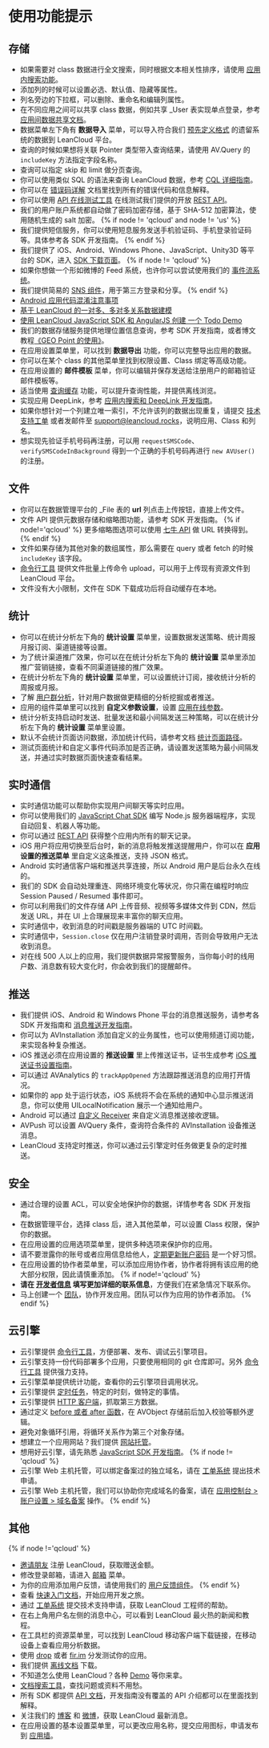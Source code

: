 # 使用功能提示

## 存储

* 如果需要对 class 数据进行全文搜索，同时根据文本相关性排序，请使用 [应用内搜索功能](app_search_guide.html)。
* 添加列的时候可以设置必选、默认值、隐藏等属性。
* 列名旁边的下拉框，可以删除、重命名和编辑列属性。
* 在不同应用之间可以共享 class 数据，例如共享 _User 表实现单点登录，参考 [应用间数据共享文档](app_data_share.html)。
* 数据菜单左下角有 **数据导入** 菜单，可以导入符合我们 [预先定义格式](dashboard_guide.html#本地数据导入_LeanCloud) 的遗留系统的数据到 LeanCloud 平台。
* 查询的时候如果想将关联 Pointer 类型带入查询结果，请使用 AV.Query 的 `includeKey` 方法指定字段名称。
* 查询可以指定 skip 和 limit 做分页查询。
* 你可以使用类似 SQL 的语法来查询 LeanCloud 数据，参考 [CQL 详细指南](cql_guide.html)。
* 你可以在 [错误码详解](error_code.html) 文档里找到所有的错误代码和信息解释。
* 你可以使用 [API 在线测试工具](https://leancloud.cn/apionline/) 在线测试我们提供的开放 [REST API](rest_api.html)。
* 我们的用户账户系统都自动做了密码加密存储，基于 SHA-512 加密算法，使用随机生成的 salt 加密。
{% if node != 'qcloud' and node != 'us' %}
* 我们提供短信服务，你可以使用短息服务发送手机验证码、手机登录验证码等。具体参考各 SDK 开发指南。
{% endif %}
* 我们提供了 iOS、Android、Windows Phone、JavaScript、Unity3D 等平台的 SDK，进入 [SDK 下载页面](sdk_down.html)。
{% if node != 'qcloud' %}
* 如果你想做一个形如微博的 Feed 系统，也许你可以尝试使用我们的 [事件流系统](status_system.html)。
* 我们提供简易的 [SNS 组件](sns.html)，用于第三方登录和分享。
{% endif %}
* [Android 应用代码混淆注意事项](android_faq.html#代码混淆怎么做)
* [基于 LeanCloud 的一对多、多对多关系数据建模](https://blog.leancloud.cn/1723/)
* [使用 LeanCloud JavaScript SDK 和 AngularJS 创建 一个 Todo Demo](https://blog.leancloud.cn/1541/)
* 我们的数据存储服务提供地理位置信息查询，参考 SDK 开发指南，或者博文教程[《GEO Point 的使用》](https://blog.leancloud.cn/537/)。
* 在应用设置菜单里，可以找到 **数据导出** 功能，你可以完整导出应用的数据。
* 你可以在某个 class 的其他菜单里找到权限设置、Class 绑定等高级功能。
* 在应用设置的 **邮件模板** 菜单，你可以编辑并保存发送给注册用户的邮箱验证邮件模板等。
* 适当使用 [查询缓存](leanstorage_guide-objc.html#缓存查询) 功能，可以提升查询性能，并提供离线浏览。
* 实现应用 DeepLink，参考 [应用内搜索和 DeepLink 开发指南](app_search_guide.html)。
* 如果你想针对一个列建立唯一索引，不允许该列的数据出现重复，请提交 [技术支持工单](https://leanticket.cn/t/leancloud) 或者发邮件至 <support@leancloud.rocks>，说明应用、Class 和列名。
* 想实现先验证手机号码再注册，可以用 `requestSMSCode`、`verifySMSCodeInBackground` 得到一个正确的手机号码再进行 `new AVUser()` 的注册。


## 文件

* 你可以在数据管理平台的 _File 表的 **url** 列点击上传按钮，直接上传文件。
* 文件 API 提供元数据存储和缩略图功能，请参考 SDK 开发指南。
{% if node!='qcloud' %}
更多缩略图选项可以使用 [七牛 API](http://docs.qiniu.com/api/v6/image-process.html) 做 URL 转换得到。
{% endif %}
* 文件如果存储为其他对象的数组属性，那么需要在 query 或者 fetch 的时候 `includeKey` 该字段。
* [命令行工具](leanengine_cli.html) 提供文件批量上传命令 upload，可以用于上传现有资源文件到 LeanCloud 平台。
* 文件没有大小限制，文件在 SDK 下载成功后将自动缓存在本地。

## 统计

* 你可以在统计分析左下角的 **统计设置** 菜单里，设置数据发送策略、统计周报月报订阅、渠道链接等设置。
* 为了统计渠道推广效果，你可以在在统计分析左下角的 **统计设置** 菜单里添加推广营销链接，查看不同渠道链接的推广效果。
* 在统计分析左下角的 **统计设置** 菜单里，可以设置统计订阅，接收统计分析的周报或月报。
* 了解 [用户群分析](user_groups.html)，针对用户数据做更精细的分析挖掘或者推送。
* 应用的组件菜单里可以找到 **自定义参数设置**，设置 [应用在线参数](ios_statistics.html#获取在线参数)。
* 统计分析支持启动时发送、批量发送和最小间隔发送三种策略，可以在统计分析左下角的 **统计设置** 菜单里设置。
* 默认不会统计页面访问数据，添加统计代码，请参考文档 [统计页面路径](android_statistics.html#统计页面路径)。
* 测试页面统计和自定义事件代码添加是否正确，请设置发送策略为最小间隔发送，并通过实时数据页面快速查看结果。

## 实时通信

* 实时通信功能可以帮助你实现用户间聊天等实时应用。
* 你可以使用我们的 [JavaScript Chat SDK](sdk_down.html) 编写 Node.js 服务器端程序，实现自动回复、机器人等功能。
* 你可以通过 [REST API](rest_api.html#获取聊天记录) 获得整个应用内所有的聊天记录。
* iOS 用户将应用切换至后台时，新的消息将触发推送提醒用户，你可以在 **应用设置的推送菜单** 里自定义这条推送，支持 JSON 格式。
* Android 实时通信客户端和推送共享连接，所以 Android 用户是后台永久在线的。
* 我们的 SDK 会自动处理重连、网络环境变化等状况，你只需在编程时响应 Session Paused / Resumed 事件即可。
* 你可以利用我们的文件存储 API 上传音频、视频等多媒体文件到 CDN，然后发送 URL，并在 UI 上合理展现来丰富你的聊天应用。
* 实时通信中，收到消息的时间戳是服务器端的 UTC 时间戳。
* 实时通信中，`Session.close` 仅在用户注销登录时调用，否则会导致用户无法收到消息。
* 对在线 500 人以上的应用，我们提供数据异常报警服务，当你每小时的线用户数、消息数有较大变化时，你会收到我们的提醒邮件。

## 推送

* 我们提供 iOS、Android 和 Windows Phone 平台的消息推送服务，请参考各 SDK 开发指南和 [消息推送开发指南](push_guide.html)。
* 你可以为 AVInstallation 添加自定义的业务属性，也可以使用频道订阅功能，来实现各种复杂推送。
* iOS 推送必须在应用设置的 **推送设置** 里上传推送证书，证书生成参考 [iOS 推送证书设置指南](ios_push_cert.html)。
* 可以通过 AVAnalytics 的 `trackAppOpened` 方法跟踪推送消息的应用打开情况。
* 如果你的 app 处于运行状态，iOS 系统将不会在系统的通知中心显示推送消息，你可以使用 UILocalNotification 展示一个通知给用户。
* Android 可以通过 [自定义 Receiver](push_guide.html#消息内容_Data) 来自定义消息推送接收逻辑。
* AVPush 可以设置 AVQuery 条件，查询符合条件的 AVInstallation 设备推送消息。
* LeanCloud 支持定时推送，你可以通过云引擎定时任务做更复杂的定时推送。

## 安全

* 通过合理的设置 ACL，可以安全地保护你的数据，详情参考各 SDK 开发指南。
* 在数据管理平台，选择 class 后，进入其他菜单，可以设置 Class 权限，保护你的数据。
* 在应用设置的应用选项菜单里，提供多种选项来保护你的应用。
* 请不要泄露你的账号或者应用信息给他人，[定期更新账户密码](https://leancloud.cn/settings.html#/setting/password) 是一个好习惯。
* 在应用设置的协作者菜单里，可以添加应用协作者，协作者将拥有该应用的绝大部分权限，因此请慎重添加。
{% if node!='qcloud' %}
* **请在 [开发者信息](/settings.html#/setting/info) 填写更加详细的联系信息**，方便我们在紧急情况下联系你。
* 马上创建一个 [团队](/settings.html#/setting/team)，协作开发应用。团队可以作为应用的协作者添加。
{% endif %}

## 云引擎

* 云引擎提供 [命令行工具](leanengine_cli.html)，方便部署、发布、调试云引擎项目。
* 云引擎支持一份代码部署多个应用，只要使用相同的 git 仓库即可。另外 [命令行工具](leanengine_cli.html#多应用管理) 提供强力支持。
* 云引擎菜单提供统计功能，查看你的云引擎项目调用状况。
* 云引擎提供 [定时任务](leanengine_guide-cloudcode.html#定时任务)，特定的时刻，做特定的事情。
* 云引擎提供 [HTTP 客户端](leanengine_guide-cloudcode.html#发送_HTTP_请求)，抓取第三方数据。
* 通过定义 [before 或者 after 函数](leanengine_guide-cloudcode.html#在_save_前修改对象)，在 AVObject 存储前后加入校验等额外逻辑。
* 避免对象循环引用，将循环关系作为第三个对象存储。
* 想建立一个应用网站？我们提供 [网站托管](leanengine_guide-cloudcode.html#Web_Hosting)。
* 想用好云引擎，请先熟悉 [JavaScript SDK 开发指南](leanstorage_guide-js.html)。
{% if node != 'qcloud' %}
* 云引擎 Web 主机托管，可以绑定备案过的独立域名，请在 [工单系统](https://leanticket.cn/t/leancloud) 提出技术申请。
* 云引擎 Web 主机托管，我们可以协助你完成域名的备案，请在 [应用控制台 > 账户设置 > 域名备案](/settings.html#/setting/domainrecord) 操作。
{% endif %}

## 其他
{% if node !='qcloud' %}
* [邀请朋友](/settings.html#/setting/invite) 注册 LeanCloud，获取赠送金额。
* 修改登录邮箱，请进入 [邮箱](/settings.html#/setting/mail) 菜单。
* 为你的应用添加用户反馈，请使用我们的 [用户反馈组件](feedback.html)。
{% endif %}
* 查看 [快速入门文档](./start.html)，开始应用开发之旅。
* 通过 [工单系统](https://leanticket.cn/t/leancloud) 提交技术支持申请，获取 LeanCloud 工程师的帮助。
* 在右上角用户名左侧的消息中心，可以看到 LeanCloud 最火热的新闻和教程。
* 在工具栏的资源菜单里，可以找到 LeanCloud 移动客户端下载链接，在移动设备上查看应用分析数据。
* 使用 [drop](https://drop.leanapp.cn/) 或者 [fir.im](http://fir.im/) 分发测试你的应用。
* 我们提供 [离线文档](leancloud-docs.tar.gz) 下载。
* 不知道怎么使用 LeanCloud？各种 [Demo](demo.html) 等你来拿。
* [文档搜索工具](/search.html)，查找问题或资料不用愁。
* 所有 SDK 都提供 [API 文档](index.html)，开发指南没有覆盖的 API 介绍都可以在里面找到解释。
* 关注我们的 [博客](https://blog.leancloud.cn/) 和 [微博](http://weibo.com/avoscloud)，获取 LeanCloud 最新消息。
* 在应用设置的基本设置菜单里，可以更改应用名称，提交应用图标，申请发布到 [应用墙](https://leancloud.cn/customers.html)。


